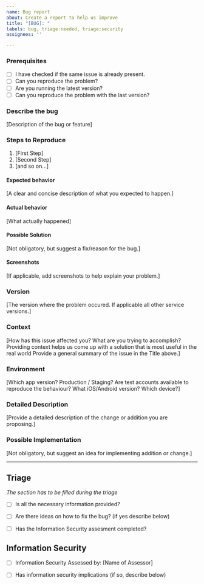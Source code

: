```yaml
---
name: Bug report
about: Create a report to help us improve
title: "[BUG]: "
labels: bug, triage:needed, triage:security
assignees: ''

---
```


### Prerequisites

* [ ] I have checked if the same issue is already present.
* [ ] Can you reproduce the problem?
* [ ] Are you running the latest version?
* [ ] Can you reproduce the problem with the last version?

### Describe the bug

[Description of the bug or feature]

### Steps to Reproduce

1. [First Step]
2. [Second Step]
3. [and so on...]

#### Expected behavior

[A clear and concise description of what you expected to happen.]

#### Actual behavior

[What actually happened]

#### Possible Solution

[Not obligatory, but suggest a fix/reason for the bug.]

#### Screenshots

[If applicable, add screenshots to help explain your problem.]

### Version

[The version where the problem occured. If applicable all other service versions.]

### Context

[How has this issue affected you? What are you trying to accomplish? Providing context helps us come up with a solution that is most useful in the real world Provide a general summary of the issue in the Title above.]

### Environment

[Which app version? Production / Staging? Are test accounts available to reproduce the behaviour? What iOS/Android version? Which device?]

### Detailed Description

[Provide a detailed description of the change or addition you are proposing.]

### Possible Implementation

[Not obligatory, but suggest an idea for implementing addition or change.]

----
## Triage
*The section has to be filled during the triage*

* [ ] Is all the necessary information provided?
* [ ] Are there ideas on how to fix the bug? (if yes describe below) <!-- N/A -->
* [ ] Has the Information Security assesment completed?



## Information Security

* [ ] Information Security Assessed by: [Name of Assessor]
* [ ] Has information security implications (if so, describe below) <!-- N/A -->

